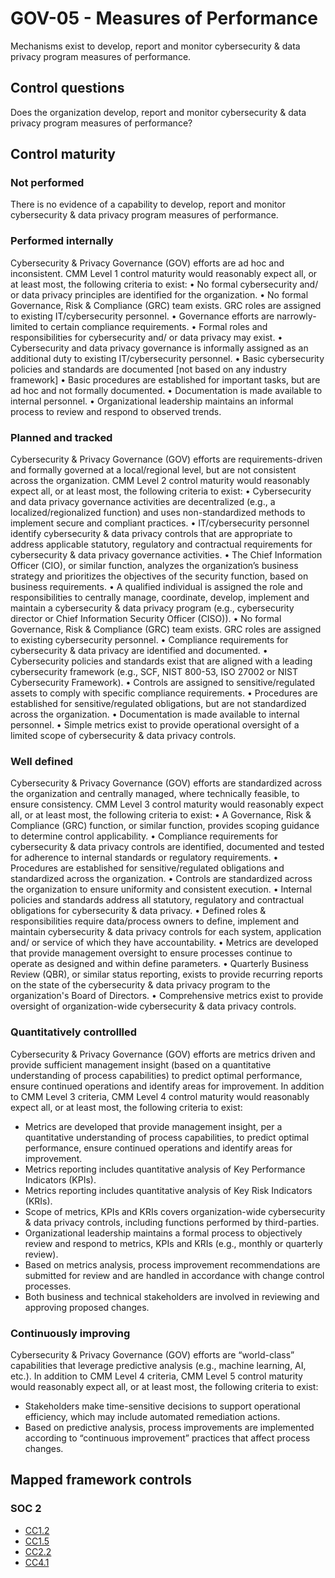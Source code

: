 # GOV-05 - Measures of Performance
Mechanisms exist to develop, report and monitor cybersecurity & data privacy program measures of performance.
## Control questions
Does the organization develop, report and monitor cybersecurity & data privacy program measures of performance?
## Control maturity
### Not performed
There is no evidence of a capability to develop, report and monitor cybersecurity & data privacy program measures of performance.
### Performed internally
Cybersecurity & Privacy Governance (GOV) efforts are ad hoc and inconsistent. CMM Level 1 control maturity would reasonably expect all, or at least most, the following criteria to exist:
•	No formal cybersecurity and/ or data privacy principles are identified for the organization.
•	No formal Governance, Risk & Compliance (GRC) team exists. GRC roles are assigned to existing IT/cybersecurity personnel.
•	Governance efforts are narrowly-limited to certain compliance requirements.
•	Formal roles and responsibilities for cybersecurity and/ or data privacy may exist.
•	Cybersecurity and data privacy governance is informally assigned as an additional duty to existing IT/cybersecurity personnel.
•	Basic cybersecurity policies and standards are documented [not based on any industry framework]
•	Basic procedures are established for important tasks, but are ad hoc and not formally documented.
•	Documentation is made available to internal personnel.
•	Organizational leadership maintains an informal process to review and respond to observed trends.
### Planned and tracked
Cybersecurity & Privacy Governance (GOV) efforts are requirements-driven and formally governed at a local/regional level, but are not consistent across the organization. CMM Level 2 control maturity would reasonably expect all, or at least most, the following criteria to exist:
•	Cybersecurity and data privacy governance activities are decentralized (e.g., a localized/regionalized function) and uses non-standardized methods to implement secure and compliant practices.
•	IT/cybersecurity personnel identify cybersecurity & data privacy controls that are appropriate to address applicable statutory, regulatory and contractual requirements for cybersecurity & data privacy governance activities.
•	The Chief Information Officer (CIO), or similar function, analyzes the organization’s business strategy and prioritizes the objectives of the security function, based on business requirements.
•	A qualified individual is assigned the role and responsibilities to centrally manage, coordinate, develop, implement and maintain a cybersecurity & data privacy program (e.g., cybersecurity director or Chief Information Security Officer (CISO)).
•	No formal Governance, Risk & Compliance (GRC) team exists. GRC roles are assigned to existing cybersecurity personnel.
•	Compliance requirements for cybersecurity & data privacy are identified and documented.
•	Cybersecurity policies and standards exist that are aligned with a leading cybersecurity framework (e.g., SCF, NIST 800-53, ISO 27002 or NIST Cybersecurity Framework).
•	Controls are assigned to sensitive/regulated assets to comply with specific compliance requirements.
•	Procedures are established for sensitive/regulated obligations, but are not standardized across the organization. 
•	Documentation is made available to internal personnel.
•	Simple metrics exist to provide operational oversight of a limited scope of cybersecurity & data privacy controls.
### Well defined
Cybersecurity & Privacy Governance (GOV) efforts are standardized across the organization and centrally managed, where technically feasible, to ensure consistency. CMM Level 3 control maturity would reasonably expect all, or at least most, the following criteria to exist:
•	A Governance, Risk & Compliance (GRC) function, or similar function, provides scoping guidance to determine control applicability.
•	Compliance requirements for cybersecurity & data privacy controls are identified, documented and tested for adherence to internal standards or regulatory requirements. 
•	Procedures are established for sensitive/regulated obligations and standardized across the organization. 
•	Controls are standardized across the organization to ensure uniformity and consistent execution.
•	Internal policies and standards address all statutory, regulatory and contractual obligations for cybersecurity & data privacy.
•	Defined roles & responsibilities require data/process owners to define, implement and maintain cybersecurity & data privacy controls for each system, application and/ or service of which they have accountability.
•	Metrics are developed that provide management oversight to ensure processes continue to operate as designed and within define parameters.
•	Quarterly Business Review (QBR), or similar status reporting, exists to provide recurring reports on the state of the cybersecurity & data privacy program to the organization's Board of Directors.
•	Comprehensive metrics exist to provide oversight of organization-wide cybersecurity & data privacy controls.
### Quantitatively controllled
Cybersecurity & Privacy Governance (GOV) efforts are metrics driven and provide sufficient management insight (based on a quantitative understanding of process capabilities) to predict optimal performance, ensure continued operations and identify areas for improvement. In addition to CMM Level 3 criteria, CMM Level 4 control maturity would reasonably expect all, or at least most, the following criteria to exist:
- 	Metrics are developed that provide management insight, per a quantitative understanding of process capabilities, to predict optimal performance, ensure continued operations and identify areas for improvement.
- 	Metrics reporting includes quantitative analysis of Key Performance Indicators (KPIs).
- 	Metrics reporting includes quantitative analysis of Key Risk Indicators (KRIs).
- 	Scope of metrics, KPIs and KRIs covers organization-wide cybersecurity & data privacy controls, including functions performed by third-parties.
- 	Organizational leadership maintains a formal process to objectively review and respond to metrics, KPIs and KRIs (e.g., monthly or quarterly review).
- 	Based on metrics analysis, process improvement recommendations are submitted for review and are handled in accordance with change control processes.
- 	Both business and technical stakeholders are involved in reviewing and approving proposed changes.
### Continuously improving
Cybersecurity & Privacy Governance (GOV) efforts are “world-class” capabilities that leverage predictive analysis (e.g., machine learning, AI, etc.). In addition to CMM Level 4 criteria, CMM Level 5 control maturity would reasonably expect all, or at least most, the following criteria to exist:
- 	Stakeholders make time-sensitive decisions to support operational efficiency, which may include automated remediation actions.
- 	Based on predictive analysis, process improvements are implemented according to “continuous improvement” practices that affect process changes. 
## Mapped framework controls
### SOC 2
- [CC1.2](../soc2/cc12.md)
- [CC1.5](../soc2/cc15.md)
- [CC2.2](../soc2/cc22.md)
- [CC4.1](../soc2/cc41.md)